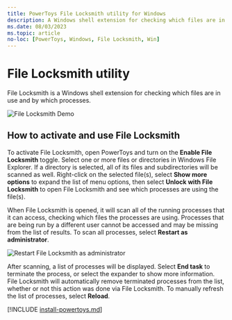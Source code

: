 ```yaml
---
title: PowerToys File Locksmith utility for Windows
description: A Windows shell extension for checking which files are in use and by which processes.
ms.date: 08/03/2023
ms.topic: article
no-loc: [PowerToys, Windows, File Locksmith, Win]
---
```


# File Locksmith utility

File Locksmith is a Windows shell extension for checking which files are in use and by which processes.

![File Locksmith Demo](../images/powertoys-file-locksmith.gif)

## How to activate and use File Locksmith

To activate File Locksmith, open PowerToys and turn on the **Enable File Locksmith** toggle. Select one or more files or directories in Windows File Explorer. If a directory is selected, all of its files and subdirectories will be scanned as well.
Right-click on the selected file(s), select **Show more options** to expand the list of menu options, then select **Unlock with File Locksmith** to open File Locksmith and see which processes are using the file(s).

When File Locksmith is opened, it will scan all of the running processes that it can access, checking which files the processes are using. Processes that are being run by a different user cannot be accessed and may be missing from the list of results. To scan all processes, select **Restart as administrator**.

![Restart File Locksmith as administrator](../images/powertoys-file-locksmith-restart-as-admin.png)

After scanning, a list of processes will be displayed. Select **End task** to terminate the process, or select the expander to show more information.
File Locksmith will automatically remove terminated processes from the list, whether or not this action was done via File Locksmith. To manually refresh the list of processes, select **Reload**.

[!INCLUDE [install-powertoys.md](../includes/install-powertoys.md)]
